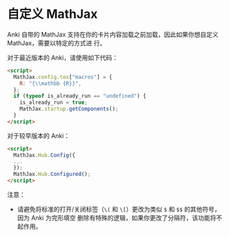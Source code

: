 # 自定义 MathJax

Anki 自带的 MathJax 支持在你的卡片内容加载之前加载，因此如果你想自定义 MathJax，需要以特定的方式进
行。

对于最近版本的 Anki，请使用如下代码：

```html
<script>
  MathJax.config.tex["macros"] = {
    R: "{\\mathbb {R}}",
  };
  if (typeof is_already_run == "undefined") {
    is_already_run = true;
    MathJax.startup.getComponents();
  }
</script>
```

对于较早版本的 Anki：

```html
<script>
  MathJax.Hub.Config({
  ...
  });
  MathJax.Hub.Configured();
</script>
```

注意：

- 请避免将标准的打开/关闭标签（`\(` 和 `\[`）更改为类似 `$` 和 `$$` 的其他符号，因为 Anki 为完形填空
  删除有特殊的逻辑，如果你更改了分隔符，该功能将不起作用。
